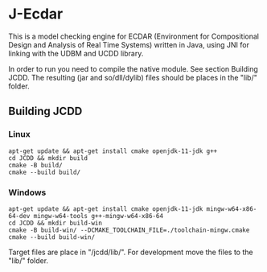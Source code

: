 # J-Ecdar

This is a model checking engine for ECDAR (Environment for Compositional Design and Analysis of Real Time Systems) 
written in Java, using JNI for linking with the UDBM and UCDD library.

In order to run you need to compile the native module. See section Building JCDD. The resulting (jar and so/dll/dylib) 
files should be places in the "lib/" folder. 

## Building JCDD

### Linux
```
apt-get update && apt-get install cmake openjdk-11-jdk g++
cd JCDD && mkdir build
cmake -B build/
cmake --build build/ 
```

### Windows
```
apt-get update && apt-get install cmake openjdk-11-jdk mingw-w64-x86-64-dev mingw-w64-tools g++-mingw-w64-x86-64
cd JCDD && mkdir build-win
cmake -B build-win/ --DCMAKE_TOOLCHAIN_FILE=./toolchain-mingw.cmake
cmake --build build-win/ 
```

Target files are place in "<build>/jcdd/lib/". For development move the files to the "lib/" folder.